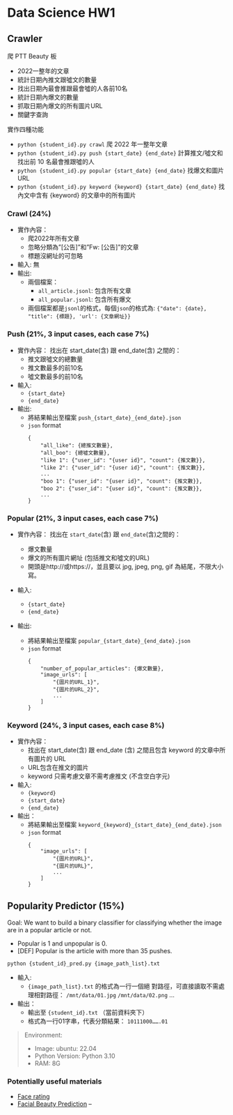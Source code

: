 # Data Science HW1

## Crawler

爬 PTT Beauty 板
* 2022一整年的文章
* 統計日期內推文跟噓文的數量
* 找出日期內最會推跟最會噓的人各前10名
* 統計日期內爆文的數量
* 抓取日期內爆文的所有圖片URL
* 關鍵字查詢

實作四種功能
* `python {student_id}.py crawl`
爬 2022	年一整年文章
* `python {student_id}.py push {start_date} {end_date}`
計算推文/噓文和找出前 10	名最會推跟噓的人
* `python {student_id}.py popular {start_date} {end_date}`
找爆文和圖片 URL
* `python {student_id}.py keyword {keyword} {start_date} {end_date}`
找內文中含有 {keyword}	的文章中的所有圖片

### Crawl (24%)

* 實作內容：
    * 爬2022年所有文章
    * 忽略分類為”[公告]”和”Fw: [公告]”的文章
    * 標題沒網址的可忽略
* 輸入: 無
* 輸出:
    * 兩個檔案：
        * `all_article.jsonl`: 包含所有文章
        * `all_popular.jsonl`: 包含所有爆文
    * 兩個檔案都是`jsonl`的格式，每個`json`的格式為:
    `{"date": {date}, "title": {標題}, 'url': {文章網址}}`

### Push (21%, 3 input cases, each case 7%)

* 實作內容：
找出在 start_date(含) 跟 end_date(含)	之間的：
    * 推文跟噓文的總數量
    * 推文數最多的前10名
    * 噓文數最多的前10名
* 輸入:
    * `{start_date}`
    * `{end_date}`
* 輸出:
    * 將結果輸出至檔案
    `push_{start_date}_{end_date}.json`
    * `json` format
        ```
        {
            "all_like": {總推文數量},
            "all_boo": {總噓文數量},
            "like 1": {"user_id": "{user id}", "count": {推文數}},
            "like 2": {"user_id": "{user id}", "count": {推文數}},
            ...
            "boo 1": {"user_id": "{user id}", "count": {推文數}},
            "boo 2": {"user_id": "{user id}", "count": {推文數}},
            ...
        }
        ```

### Popular (21%, 3 input cases, each case 7%)

* 實作內容：
找出在 `start_date`(含) 跟 `end_date`(含)之間的：
    * 爆文數量
    * 爆文的所有圖片網址 (包括推文和噓文的URL)
    * 開頭是http://或https://，並且要以 jpg, jpeg, png, gif 為結尾，不限大小寫。
* 輸入:
    * `{start_date}`
    * `{end_date}`

* 輸出:
    * 將結果輸出至檔案
    `popular_{start_date}_{end_date}.json`
    * `json` format
        ```
        {
            "number_of_popular_articles": {爆文數量},
            "image_urls": [
                "{圖片的URL_1}",
                "{圖片的URL_2}",
                ...
            ]
        }
        ```

### Keyword (24%, 3 input cases, each case 8%)

* 實作內容：
    * 找出在 start_date(含) 跟 end_date (含) 之間且包含 keyword 的文章中所有圖片的 URL
    * URL包含在推文的圖片
    * keyword 只需考慮文章不需考慮推文 (不含空白字元)
* 輸入:
    * `{keyword}`
    * `{start_date}`
    * `{end_date}`
* 輸出：
    * 將結果輸出至檔案
        `keyword_{keyword}_{start_date}_{end_date}.json`
    * `json` format
        ```
        {
            "image_urls": [
                "{圖片的URL}",
                "{圖片的URL}",
                ...
            ]
        }
        ```

## Popularity Predictor (15%)

Goal: We want to build a binary classifier for classifying whether the image are in a popular article or not.
* Popular is 1 and unpopular is 0.
* [DEF] Popular is the article with more than 35 pushes.

`python {student_id}_pred.py {image_path_list}.txt`

* 輸入:
    * `{image_path_list}.txt` 的格式為一行一個絕
        對路徑，可直接讀取不需處理相對路徑：
        `/mnt/data/01.jpg`
        `/mnt/data/02.png`
        ...
* 輸出：
    * 輸出至 `{student_id}.txt` （當前資料夾下）
    * 格式為一行01字串，代表分類結果：
    `10111000…….01`

> Environment: 
> * Image: ubuntu: 22.04
> * Python	Version: Python 3.10
> * RAM: 8G

### Potentially	useful	materials
* [Face rating](https://github.com/HuyTu7/face_rating)
* [Facial Beauty Prediction](https://towardsdatascience.com/how-attractive-are-you-in-the-eyes-of-deep-neural-network-3d71c0755ccc)
– 